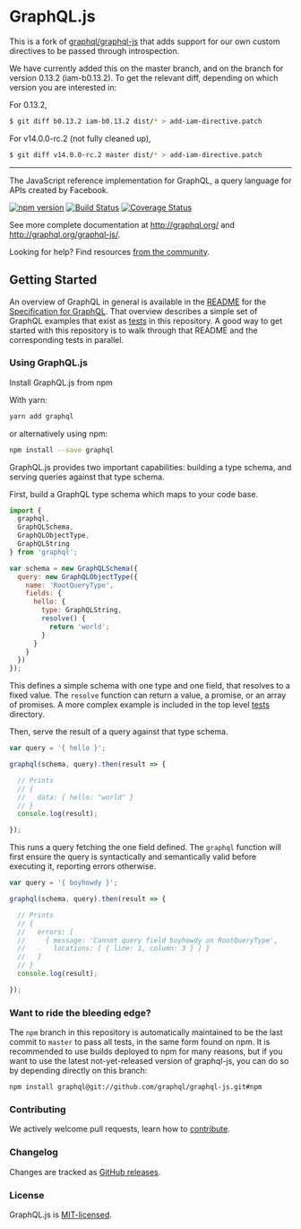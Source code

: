 # GraphQL.js

This is a fork of [graphql/graphql-js](https://github.com/graphql/graphql-js) that adds support for our own custom directives to be passed through introspection.

We have currently added this on the master branch, and on the branch for version 0.13.2 (iam-b0.13.2). To get the relevant diff, depending on which version you are interested in:

For 0.13.2,

```bash
$ git diff b0.13.2 iam-b0.13.2 dist/* > add-iam-directive.patch
```

For v14.0.0-rc.2 (not fully cleaned up),

```bash
$ git diff v14.0.0-rc.2 master dist/* > add-iam-directive.patch
```

---

The JavaScript reference implementation for GraphQL, a query language for APIs created by Facebook.

[![npm version](https://badge.fury.io/js/graphql.svg)](http://badge.fury.io/js/graphql)
[![Build Status](https://travis-ci.org/graphql/graphql-js.svg?branch=master)](https://travis-ci.org/graphql/graphql-js?branch=master)
[![Coverage Status](https://coveralls.io/repos/graphql/graphql-js/badge.svg?branch=master)](https://coveralls.io/r/graphql/graphql-js?branch=master)

See more complete documentation at http://graphql.org/ and
http://graphql.org/graphql-js/.

Looking for help? Find resources [from the community](http://graphql.org/community/).


## Getting Started

An overview of GraphQL in general is available in the
[README](https://github.com/facebook/graphql/blob/master/README.md) for the
[Specification for GraphQL](https://github.com/facebook/graphql). That overview
describes a simple set of GraphQL examples that exist as [tests](src/__tests__)
in this repository. A good way to get started with this repository is to walk
through that README and the corresponding tests in parallel.

### Using GraphQL.js

Install GraphQL.js from npm

With yarn:

```sh
yarn add graphql
```

or alternatively using npm:

```sh
npm install --save graphql
```

GraphQL.js provides two important capabilities: building a type schema, and
serving queries against that type schema.

First, build a GraphQL type schema which maps to your code base.

```js
import {
  graphql,
  GraphQLSchema,
  GraphQLObjectType,
  GraphQLString
} from 'graphql';

var schema = new GraphQLSchema({
  query: new GraphQLObjectType({
    name: 'RootQueryType',
    fields: {
      hello: {
        type: GraphQLString,
        resolve() {
          return 'world';
        }
      }
    }
  })
});
```

This defines a simple schema with one type and one field, that resolves
to a fixed value. The `resolve` function can return a value, a promise,
or an array of promises. A more complex example is included in the top
level [tests](src/__tests__) directory.

Then, serve the result of a query against that type schema.

```js
var query = '{ hello }';

graphql(schema, query).then(result => {

  // Prints
  // {
  //   data: { hello: "world" }
  // }
  console.log(result);

});
```

This runs a query fetching the one field defined. The `graphql` function will
first ensure the query is syntactically and semantically valid before executing
it, reporting errors otherwise.

```js
var query = '{ boyhowdy }';

graphql(schema, query).then(result => {

  // Prints
  // {
  //   errors: [
  //     { message: 'Cannot query field boyhowdy on RootQueryType',
  //       locations: [ { line: 1, column: 3 } ] }
  //   ]
  // }
  console.log(result);

});
```

### Want to ride the bleeding edge?

The `npm` branch in this repository is automatically maintained to be the last
commit to `master` to pass all tests, in the same form found on npm. It is
recommended to use builds deployed to npm for many reasons, but if you want to use
the latest not-yet-released version of graphql-js, you can do so by depending
directly on this branch:

```
npm install graphql@git://github.com/graphql/graphql-js.git#npm
```

### Contributing

We actively welcome pull requests, learn how to
[contribute](https://github.com/graphql/graphql-js/blob/master/.github/CONTRIBUTING.md).

### Changelog

Changes are tracked as [GitHub releases](https://github.com/graphql/graphql-js/releases).

### License

GraphQL.js is [MIT-licensed](https://github.com/graphql/graphql-js/blob/master/LICENSE).
